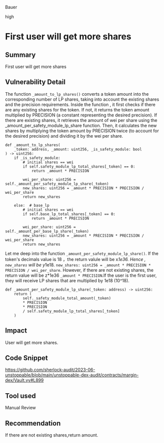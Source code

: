 Bauer

high

# First user will get more shares

## Summary
First user will get more shares
## Vulnerability Detail
The function `_amount_to_lp_shares()` converts a token amount into the corresponding number of LP shares, taking into account the existing shares and the precision requirements.
Inside the function , it first checks if there are any existing shares for the token. If not, it returns the token amount multiplied by PRECISION (a constant representing the desired precision). If there are existing shares, it retrieves the amount of wei per share using the _amount_per_safety_module_lp_share function. Then, it calculates the new shares by multiplying the token amount by PRECISION twice (to account for the desired precision) and dividing it by the wei per share.
```solidity
def _amount_to_lp_shares(
    _token: address, _amount: uint256, _is_safety_module: bool
) -> uint256:
    if _is_safety_module:
        # initial shares == wei
        if self.safety_module_lp_total_shares[_token] == 0:
            return _amount * PRECISION

        wei_per_share: uint256 = self._amount_per_safety_module_lp_share(_token)
        new_shares: uint256 = _amount * PRECISION * PRECISION / wei_per_share
        return new_shares

    else:  # base_lp
        # initial shares == wei
        if self.base_lp_total_shares[_token] == 0:
            return _amount * PRECISION

        wei_per_share: uint256 = self._amount_per_base_lp_share(_token)
        new_shares: uint256 = _amount * PRECISION * PRECISION / wei_per_share
        return new_shares

```
Let me deep into the function `_amount_per_safety_module_lp_share()`. If the token's decimals value is 18 ，the return valule will be x*1e36. Hence , `new_shares` will be y*1e18. `new_shares: uint256 = _amount * PRECISION * PRECISION / wei_per_share`. However, if there are not existing shares, the return value will be z*1e36  `_amount * PRECISION`.If the user is the first user, they will receive LP shares that are multiplied by 1e18 (10^18).

```solidity
def _amount_per_safety_module_lp_share(_token: address) -> uint256:
    return (
        self._safety_module_total_amount(_token)
        * PRECISION
        * PRECISION
        / self.safety_module_lp_total_shares[_token]
    )

```

## Impact
User will get more shares.

## Code Snippet
https://github.com/sherlock-audit/2023-06-unstoppable/blob/main/unstoppable-dex-audit/contracts/margin-dex/Vault.vy#L899

## Tool used

Manual Review

## Recommendation
If there are not existing shares,return amount.
